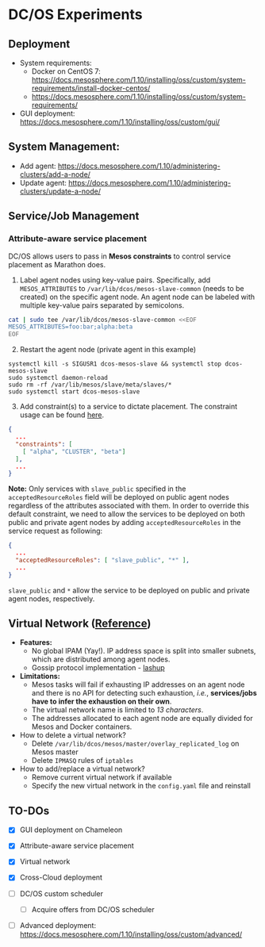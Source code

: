 DC/OS Experiments
=================

## Deployment
- System requirements:
   - Docker on CentOS 7: https://docs.mesosphere.com/1.10/installing/oss/custom/system-requirements/install-docker-centos/
   - https://docs.mesosphere.com/1.10/installing/oss/custom/system-requirements/
- GUI deployment: https://docs.mesosphere.com/1.10/installing/oss/custom/gui/

## System Management:
- Add agent: https://docs.mesosphere.com/1.10/administering-clusters/add-a-node/
- Update agent: https://docs.mesosphere.com/1.10/administering-clusters/update-a-node/

## Service/Job Management

### Attribute-aware service placement

DC/OS allows users to pass in **Mesos constraints** to control service placement as Marathon does.

1. Label agent nodes using key-value pairs. Specifically, add `MESOS_ATTRIBUTES` to `/var/lib/dcos/mesos-slave-common` (needs to be created) on the specific agent node. An agent node can
be labeled with multiple key-value pairs separated by semicolons.

```bash
cat | sudo tee /var/lib/dcos/mesos-slave-common <<EOF
MESOS_ATTRIBUTES=foo:bar;alpha:beta
EOF
```

2. Restart the agent node (private agent in this example)
```
systemctl kill -s SIGUSR1 dcos-mesos-slave && systemctl stop dcos-mesos-slave
⁠⁠sudo systemctl daemon-reload
⁠⁠⁠⁠sudo rm -rf /var/lib/mesos/slave/meta/slaves/*
sudo systemctl start dcos-mesos-slave
```

3. Add constraint(s) to a service to dictate placement. The constraint usage can be found [here](https://docs.mesosphere.com/1.11/deploying-services/marathon-constraints/).
```json
{
  ...
  "constraints": [
    [ "alpha", "CLUSTER", "beta"]
  ],
  ...
}
```

**Note:** Only services with `slave_public` specified in the `acceptedResourceRoles` field will be deployed on public agent nodes regardless of the attributes associated with them. In order
to override this default constraint, we need to allow the services to be deployed on both public and private agent nodes by adding `acceptedResourceRoles` in the service request as following:

```json
{
  ...
  "acceptedResourceRoles": [ "slave_public", "*" ],
  ...
}

```

`slave_public` and `*` allow the service to be deployed on public and private agent nodes, respectively.


## Virtual Network ([Reference](https://docs.mesosphere.com/1.10/networking/virtual-networks/))

- **Features:**
    - No global IPAM (Yay!). IP address space is split into smaller subnets, which are distributed among agent nodes.
    - Gossip protocol implementation - [lashup](https://github.com/dcos/lashup)
- **Limitations:**
    - Mesos tasks will fail if exhausting IP addresses on an agent node and there is no API for detecting such exhaustion, *i.e.*, **services/jobs have to infer the exhaustion on their own**.
    - The virtual network name is limited to *13 characters*.
    - The addresses allocated to each agent node are equally divided for Mesos and Docker containers.
- How to delete a virtual network?
    - Delete `/var/lib/dcos/mesos/master/overlay_replicated_log` on Mesos master
    - Delete `IPMASQ` rules of `iptables`
- How to add/replace a virtual network?
    - Remove current virtual network if available
    - Specify the new virtual network in the `config.yaml` file and reinstall


## TO-DOs
- [x] GUI deployment on Chameleon
- [x] Attribute-aware service placement
- [x] Virtual network
- [x] Cross-Cloud deployment
- [ ] DC/OS custom scheduler
    - [ ] Acquire offers from DC/OS scheduler
- [ ] Advanced deployment: https://docs.mesosphere.com/1.10/installing/oss/custom/advanced/


